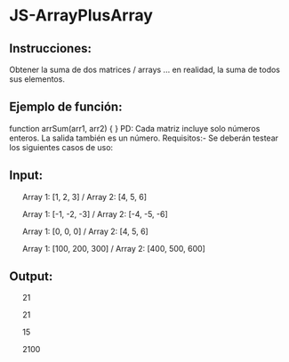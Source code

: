 <h1>JS-ArrayPlusArray</h1>
<h2>Instrucciones:</h2> 
<p>Obtener la suma de dos matrices / arrays ... en realidad, la suma de todos sus elementos.</p>

<h2>Ejemplo de función:</h2>
<p>function arrSum(arr1, arr2) { }
PD: Cada matriz incluye solo números enteros. La salida también es un número.
Requisitos:- Se deberán testear los siguientes casos de uso:</p>

<h2>Input:</h2>
<ul> Array 1: [1, 2, 3] / Array 2: [4, 5, 6]</ul>
<ul> Array 1: [-1, -2, -3] / Array 2: [-4, -5, -6]</ul>
<ul> Array 1: [0, 0, 0] / Array 2: [4, 5, 6]</ul>
<ul> Array 1: [100, 200, 300] / Array 2: [400, 500, 600]</ul>

<h2>Output:</h2>
<ul> 21 </ul>
<ul> 21 </ul>
<ul> 15 </ul>
<ul> 2100 </ul>
